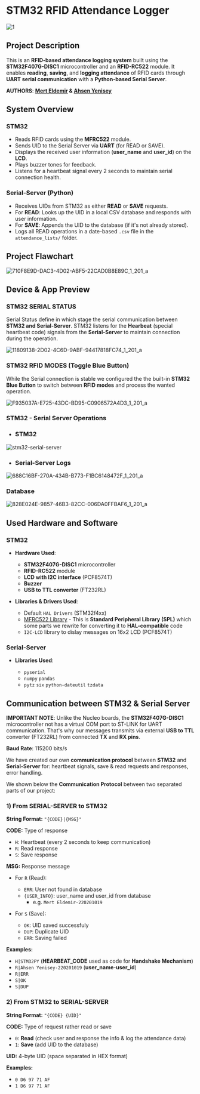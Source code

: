 # STM32 RFID Attendance Logger

![1](https://github.com/user-attachments/assets/b07f7912-5de1-409c-9380-9c9f6b6055af)

## Project Description

This is an **RFID-based attendance logging system** built using the **STM32F407G-DISC1** microcontroller and an **RFID-RC522** module. It enables **reading**, **saving**, and **logging attendance** of RFID cards through **UART serial communication** with a **Python-based Serial Server**.

**AUTHORS**: **[Mert Eldemir](https://github.com/merteldem1r) & [Ahsen Yenisey](https://github.com/ahsenyenisey)**

## System Overview

### STM32

- Reads RFID cards using the **MFRC522** module.
- Sends UID to the Serial Server via **UART** (for READ or SAVE).
- Displays the received user information (**user_name** and **user_id**) on the **LCD**.
- Plays buzzer tones for feedback.
- Listens for a heartbeat signal every 2 seconds to maintain serial connection health.

### Serial-Server (Python)

- Receives UIDs from STM32 as either **READ** or **SAVE** requests.
- For **READ**: Looks up the UID in a local CSV database and responds with user information.
- For **SAVE**: Appends the UID to the database (if it's not already stored).
- Logs all READ operations in a date-based `.csv` file in the `attendance_lists/` folder.

## Project Flawchart

![710F8E9D-DAC3-4D02-ABF5-22CAD0B8E89C_1_201_a](https://github.com/user-attachments/assets/47f69778-43fb-4a11-be02-e5f067d4f07b)

## Device & App Preview

### STM32 SERIAL STATUS

Serial Status define in which stage the serial communication between **STM32 and Serial-Server**. STM32 listens for the **Hearbeat** (special heartbeat code) signals from the **Serial-Server** to maintain connection during the operation.

![11809138-2D02-4C6D-9ABF-94417818FC74_1_201_a](https://github.com/user-attachments/assets/273fc12b-dbd5-4602-a528-72e7e875f8bc)

### STM32 RFID MODES (Toggle Blue Button)

While the Serial connection is stable we configured the the built-in **STM32 Blue Button** to switch between **RFID modes** and process the wanted operation.

![F935037A-E725-43DC-BD95-C0906572A4D3_1_201_a](https://github.com/user-attachments/assets/a4d029a3-059f-48dc-ad56-b186f9eaec93)

### STM32 - Serial Server Operations

- ### STM32

![stm32-serial-server](https://github.com/user-attachments/assets/f4ec4899-bcc6-44c0-b811-514adefafa27)

- ### Serial-Server Logs
 
![688C16BF-270A-434B-B773-F1BC6148472F_1_201_a](https://github.com/user-attachments/assets/0dba6936-cde8-4040-905a-1b09e786b66e)

### Database

![828E024E-9857-46B3-82CC-006DA0FFBAF6_1_201_a](https://github.com/user-attachments/assets/0d7e3045-f512-46d9-b30b-aed6ad9998d5)

## Used Hardware and Software

### STM32

- **Hardware Used**:

  - **STM32F407G-DISC1** microcontroller
  - **RFID-RC522** module
  - **LCD with I2C interface** (PCF8574T)
  - **Buzzer**
  - **USB to TTL converter** (FT232RL)

- **Libraries & Drivers Used**:

  - Default `HAL Drivers` (STM32f4xx)
  - [MFRC522 Library](https://github.com/MaJerle/stm32f429/tree/main/23-STM32F429_MFRC522) - This is **Standard Peripheral Library (SPL)** which some parts we rewrite for converting it to **HAL-compatible** code
  - `I2C-LCD` library to dislay messages on 16x2 LCD (PCF8574T)

### Serial-Server

- **Libraries Used**:

  - `pyserial`
  - `numpy` `pandas`
  - `pytz` `six` `python-dateutil` `tzdata`

## Communication between STM32 & Serial Server

**IMPORTANT NOTE**: Unlike the Nucleo boards, the **STM32F407G-DISC1** microcontroller not has a virtual COM port to ST-LINK for UART communication. That's why our messages transmits via external **USB to TTL** converter (FT232RL) from connected **TX** and **RX pins**.

**Baud Rate**: 115200 bits/s

We have created our own **communication protocol** between **STM32** and **Serial-Server** for: heartbeat signals, save & read requests and responses, error handling.

We shown below the **Communication Protocol** between two separated parts of our project:

### 1) From SERIAL-SERVER to STM32

**String Format:** `"{CODE}|{MSG}"`

**CODE:** Type of response

- `H`: Heartbeat (every 2 seconds to keep communication)
- `R`: Read response
- `S`: Save response

**MSG:** Response message

- For `R` (Read):

  - `ERR`: User not found in database
  - `{USER_INFO}`: user_name and user_id from database
    - e.g. `Mert Eldemir-220201019`

- For `S` (Save):

  - `OK`: UID saved successfuly
  - `DUP`: Duplicate UID
  - `ERR`: Saving failed

**Examples:**

- `H|STM32PY` (**HEARBEAT_CODE** used as code for **Handshake Mechanism**)
- `R|Ahsen Yenisey-220201019` (**user_name**-**user_id**)
- `R|ERR`
- `S|OK`
- `S|DUP`

### 2) From STM32 to SERIAL-SERVER

**String Format:** `"{CODE} {UID}"`

**CODE:** Type of request rather read or save

- `0`: **Read** (check user and response the info & log the attendance data)
- `1`: **Save** (add UID to the database)

**UID:** 4-byte UID (space separated in HEX format)

**Examples:**

- `0 D6 97 71 AF`
- `1 D6 97 71 AF`
